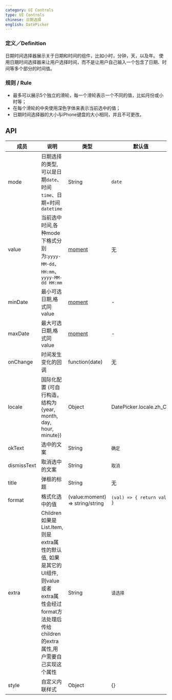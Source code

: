 ```yaml
---
category: UI Controls
type: UI Controls
chinese: 日期选择
english: DatePicker
---
```


### 定义／Definition
日期时间选择器展示关于日期和时间的组件，比如小时，分钟，天，以及年。
使用日期时间选择器来让用户选择时间，而不是让用户自己输入一个包含了日期、时间等多个部分的时间值。

### 规则 / Rule
- 最多可以展示5个独立的滑轮，每一个滑轮表示一个不同的值，比如月份或小时等；
- 在每个滑轮的中央使用深色字体来表示当前选中的值；
- 日期时间选择器的大小与iPhone键盘的大小相同，并且不可更改。


## API

| 成员        | 说明           | 类型       | 默认值       |
|------------|----------------|-----------|--------------|
| mode  | 日期选择的类型,可以是日期`date`、时间`time`、日期+时间`datetime` | String | `date`  |
| value | 当前选中时间,各种mode下格式分别为:`yyyy-MM-dd`、`HH:mm`、`yyyy-MM-dd HH:mm` | [moment](http://momentjs.com/) | 无 |
| minDate   | 最小可选日期,格式同value | [moment](http://momentjs.com/)  |  -  |
| maxDate   | 最大可选日期,格式同value | [moment](http://momentjs.com/)  |  -  |
| onChange   | 时间发生变化的回调  | function(date) |  无  |
| locale   | 国际化配置 (可自行构造，结构为 {year, month, day, hour, minute})	 | Object  | DatePicker.locale.zh_CN |
| okText   | 选中的文案 | String |  `确定`  |
| dismissText  | 取消选中的文案 | String |  `取消`  |
| title  | 弹框的标题 | String |  无  |
| format  | 格式化选中的值 | (value:moment) => string/string | `(val) => { return val; }`  |
| extra   | Children如果是List.Item,则是extra属性的默认值, 如果是其它的UI组件,则value或者extra属性会经过format方法处理后传给children的extra属性,用户需要自己实现这个属性 | String  |  `请选择`  |
| style   | 自定义内联样式 | Object |  {}  |
